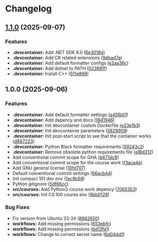 # Changelog

## [1.1.0](https://github.com/JPaiv/tuni-compsci-env/compare/v1.0.0...v1.1.0) (2025-09-07)


### Features

* **.devcontainer:** Add .NET SDK 8.0 ([6e3018d](https://github.com/JPaiv/tuni-compsci-env/commit/6e3018d93a40b0ccdd5962f07bcbeedc330f5629))
* **.devcontainer:** Add C# related extensions ([9dbad7a](https://github.com/JPaiv/tuni-compsci-env/commit/9dbad7a2ca9d5f88d4bbe150b522961e7c466f8a))
* **.devcontainer:** Add default formatter configs ([e2aa36c](https://github.com/JPaiv/tuni-compsci-env/commit/e2aa36cdbbb62db062d5e366e79775fd0378b4ce))
* **.devcontainer:** Add dotnet to PATH ([023891f](https://github.com/JPaiv/tuni-compsci-env/commit/023891f0463b968350e241ed8e682c178ccfac46))
* **.devcontainer:** Install C++ ([511e896](https://github.com/JPaiv/tuni-compsci-env/commit/511e89667a2ee8714c8b3ef58297ad9995612182))

## 1.0.0 (2025-09-06)


### Features

* **.devcontainer:** Add default formatter settings ([a45fb01](https://github.com/JPaiv/tuni-compsci-env/commit/a45fb01c433154632f5dbbaa57366841cec86eff))
* **.devcontainer:** Add depency and docs ([1841946](https://github.com/JPaiv/tuni-compsci-env/commit/18419465308b514ac1f9c0c4bc57ee3561e13ff1))
* **.devcontainer:** Init devcontainer custom Dockerfile ([e23e1b3](https://github.com/JPaiv/tuni-compsci-env/commit/e23e1b37e0ee5cd967c249bff6562fbe2f62c3dd))
* **.devcontainer:** Init devcontainer parameters ([5829909](https://github.com/JPaiv/tuni-compsci-env/commit/5829909bedb1a9bba75bf17557fc20a779a8c10a))
* **.devcontainer:** Init post-start script to see that the container works ([d887223](https://github.com/JPaiv/tuni-compsci-env/commit/d887223452cc13df85c663f72fe38440f0f4c2f3))
* **.devcontainer:** Python Black formatter requirements ([59243c2](https://github.com/JPaiv/tuni-compsci-env/commit/59243c21ac37aca4df14310e119438bcc24e5b85))
* **.devcontainer:** Remove obsolete python requirements file ([a16d312](https://github.com/JPaiv/tuni-compsci-env/commit/a16d3121c268eb710e7447b7b33dcc26ba796184))
* Add conventional commit scope for GHA ([b671dc8](https://github.com/JPaiv/tuni-compsci-env/commit/b671dc84936febcca7aaa90da4a137e85c4cc346))
* Add conventional commit scope for the course work ([f3aca4e](https://github.com/JPaiv/tuni-compsci-env/commit/f3aca4e1e0a880f60248e59d24223b608997b783))
* Add GNU general license ([10fd707](https://github.com/JPaiv/tuni-compsci-env/commit/10fd70701e68b57f175f819b8a24c176743096dc))
* Default conventional commit settings ([66acb44](https://github.com/JPaiv/tuni-compsci-env/commit/66acb44604c957385f3c51b9604f00984b821107))
* Init compsci 101 dev env ([1ec9b59](https://github.com/JPaiv/tuni-compsci-env/commit/1ec9b598704aa192fe470a60a7033b77efa17fea))
* Python gitignore ([5df66cc](https://github.com/JPaiv/tuni-compsci-env/commit/5df66cc538e6fb776d84700dc9fdcf7829cefba1))
* **src/courses:** Add Python3 course work depency ([7065353](https://github.com/JPaiv/tuni-compsci-env/commit/7065353f7c98fd7298252871b998173476ad2f30))
* **src/courses:** Init CS.100 course env ([9bb0129](https://github.com/JPaiv/tuni-compsci-env/commit/9bb012960a7d5e64c75aeae51efa02c7a92891bf))


### Bug Fixes

* Fix version from Ubuntu 22-24 ([8662850](https://github.com/JPaiv/tuni-compsci-env/commit/86628502759a8321e9a78ed9510ac938aa1ab09c))
* **workflows:** Add missing permissions ([653ebfc](https://github.com/JPaiv/tuni-compsci-env/commit/653ebfc26e2458693cbf8fd83327dde4576b00fe))
* **workflows:** Add missing permissions ([bd13fa1](https://github.com/JPaiv/tuni-compsci-env/commit/bd13fa1e480af1ff22508b0a3904acc60dc2c227))
* **workflows:** Change to correct secret name ([6d044d1](https://github.com/JPaiv/tuni-compsci-env/commit/6d044d13f369e22d7e0e75aa43c966f583688b1e))
